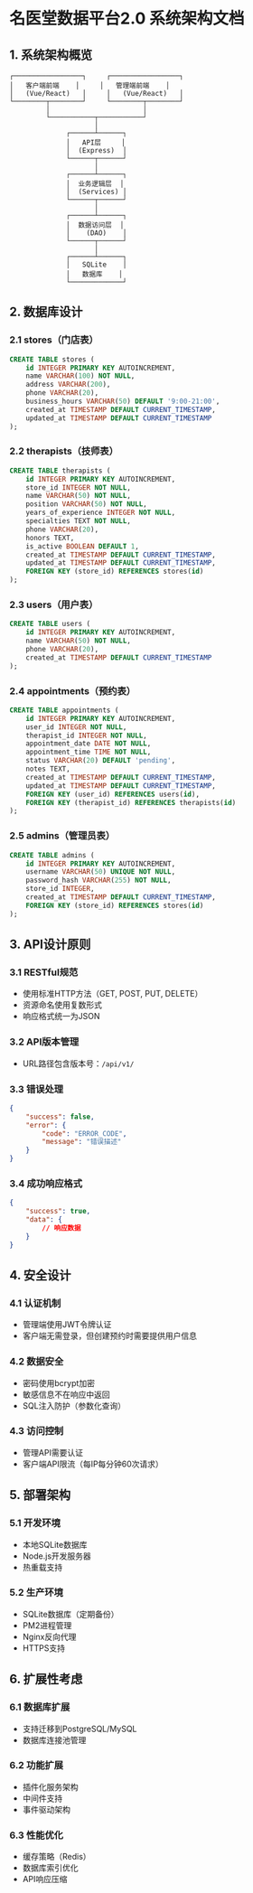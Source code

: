 # 名医堂数据平台2.0 系统架构文档

## 1. 系统架构概览

```
┌─────────────────┐     ┌─────────────────┐
│   客户端前端    │     │   管理端前端    │
│   (Vue/React)   │     │   (Vue/React)   │
└────────┬────────┘     └────────┬────────┘
         │                       │
         └───────────┬───────────┘
                     │
              ┌──────┴──────┐
              │   API层     │
              │  (Express)  │
              └──────┬──────┘
                     │
              ┌──────┴──────┐
              │  业务逻辑层  │
              │  (Services) │
              └──────┬──────┘
                     │
              ┌──────┴──────┐
              │  数据访问层  │
              │    (DAO)    │
              └──────┬──────┘
                     │
              ┌──────┴──────┐
              │   SQLite    │
              │   数据库    │
              └─────────────┘
```

## 2. 数据库设计

### 2.1 stores（门店表）
```sql
CREATE TABLE stores (
    id INTEGER PRIMARY KEY AUTOINCREMENT,
    name VARCHAR(100) NOT NULL,
    address VARCHAR(200),
    phone VARCHAR(20),
    business_hours VARCHAR(50) DEFAULT '9:00-21:00',
    created_at TIMESTAMP DEFAULT CURRENT_TIMESTAMP,
    updated_at TIMESTAMP DEFAULT CURRENT_TIMESTAMP
);
```

### 2.2 therapists（技师表）
```sql
CREATE TABLE therapists (
    id INTEGER PRIMARY KEY AUTOINCREMENT,
    store_id INTEGER NOT NULL,
    name VARCHAR(50) NOT NULL,
    position VARCHAR(50) NOT NULL,
    years_of_experience INTEGER NOT NULL,
    specialties TEXT NOT NULL,
    phone VARCHAR(20),
    honors TEXT,
    is_active BOOLEAN DEFAULT 1,
    created_at TIMESTAMP DEFAULT CURRENT_TIMESTAMP,
    updated_at TIMESTAMP DEFAULT CURRENT_TIMESTAMP,
    FOREIGN KEY (store_id) REFERENCES stores(id)
);
```

### 2.3 users（用户表）
```sql
CREATE TABLE users (
    id INTEGER PRIMARY KEY AUTOINCREMENT,
    name VARCHAR(50) NOT NULL,
    phone VARCHAR(20),
    created_at TIMESTAMP DEFAULT CURRENT_TIMESTAMP
);
```

### 2.4 appointments（预约表）
```sql
CREATE TABLE appointments (
    id INTEGER PRIMARY KEY AUTOINCREMENT,
    user_id INTEGER NOT NULL,
    therapist_id INTEGER NOT NULL,
    appointment_date DATE NOT NULL,
    appointment_time TIME NOT NULL,
    status VARCHAR(20) DEFAULT 'pending',
    notes TEXT,
    created_at TIMESTAMP DEFAULT CURRENT_TIMESTAMP,
    updated_at TIMESTAMP DEFAULT CURRENT_TIMESTAMP,
    FOREIGN KEY (user_id) REFERENCES users(id),
    FOREIGN KEY (therapist_id) REFERENCES therapists(id)
);
```

### 2.5 admins（管理员表）
```sql
CREATE TABLE admins (
    id INTEGER PRIMARY KEY AUTOINCREMENT,
    username VARCHAR(50) UNIQUE NOT NULL,
    password_hash VARCHAR(255) NOT NULL,
    store_id INTEGER,
    created_at TIMESTAMP DEFAULT CURRENT_TIMESTAMP,
    FOREIGN KEY (store_id) REFERENCES stores(id)
);
```

## 3. API设计原则

### 3.1 RESTful规范
- 使用标准HTTP方法（GET, POST, PUT, DELETE）
- 资源命名使用复数形式
- 响应格式统一为JSON

### 3.2 API版本管理
- URL路径包含版本号：`/api/v1/`

### 3.3 错误处理
```json
{
    "success": false,
    "error": {
        "code": "ERROR_CODE",
        "message": "错误描述"
    }
}
```

### 3.4 成功响应格式
```json
{
    "success": true,
    "data": {
        // 响应数据
    }
}
```

## 4. 安全设计

### 4.1 认证机制
- 管理端使用JWT令牌认证
- 客户端无需登录，但创建预约时需要提供用户信息

### 4.2 数据安全
- 密码使用bcrypt加密
- 敏感信息不在响应中返回
- SQL注入防护（参数化查询）

### 4.3 访问控制
- 管理API需要认证
- 客户端API限流（每IP每分钟60次请求）

## 5. 部署架构

### 5.1 开发环境
- 本地SQLite数据库
- Node.js开发服务器
- 热重载支持

### 5.2 生产环境
- SQLite数据库（定期备份）
- PM2进程管理
- Nginx反向代理
- HTTPS支持

## 6. 扩展性考虑

### 6.1 数据库扩展
- 支持迁移到PostgreSQL/MySQL
- 数据库连接池管理

### 6.2 功能扩展
- 插件化服务架构
- 中间件支持
- 事件驱动架构

### 6.3 性能优化
- 缓存策略（Redis）
- 数据库索引优化
- API响应压缩